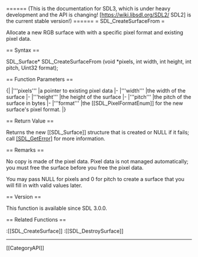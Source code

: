 ====== (This is the documentation for SDL3, which is under heavy development and the API is changing! [https://wiki.libsdl.org/SDL2/ SDL2] is the current stable version!) ======
= SDL_CreateSurfaceFrom =

Allocate a new RGB surface with with a specific pixel format and existing pixel data.

== Syntax ==

<syntaxhighlight lang='c'>
SDL_Surface* SDL_CreateSurfaceFrom
    (void *pixels, int width, int height, int pitch, Uint32 format);
</syntaxhighlight>

== Function Parameters ==

{|
|'''pixels'''
|a pointer to existing pixel data
|-
|'''width'''
|the width of the surface
|-
|'''height'''
|the height of the surface
|-
|'''pitch'''
|the pitch of the surface in bytes
|-
|'''format'''
|the [[SDL_PixelFormatEnum]] for the new surface's pixel format.
|}

== Return Value ==

Returns the new [[SDL_Surface]] structure that is created or NULL if it
fails; call [[SDL_GetError]]() for more information.

== Remarks ==

No copy is made of the pixel data. Pixel data is not managed automatically;
you must free the surface before you free the pixel data.

You may pass NULL for pixels and 0 for pitch to create a surface that you
will fill in with valid values later.

== Version ==

This function is available since SDL 3.0.0.

== Related Functions ==

:[[SDL_CreateSurface]]
:[[SDL_DestroySurface]]

----
[[CategoryAPI]]


